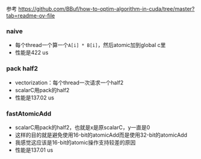 参考 https://github.com/BBuf/how-to-optim-algorithm-in-cuda/tree/master?tab=readme-ov-file
### naive
- 每个thread一个算一个`A[i] * B[i]`，然后atomic加到global c里
- 性能是422 us

### pack half2
- vectorization：每个thread一次请求一个half2
- scalarC用pack的half2
- 性能是137.02 us

### fastAtomicAdd
 - scalarC用pack的half2，也就是x是原scalarC，y一直是0
 - 这样的目的就是避免使用16-bit的atomicAdd而是使用32-bit的atomicAdd
 - 我感觉这应该是16-bit的atomic操作支持较差的原因
 - 性能是137.01 us


